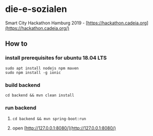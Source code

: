 # die-e-sozialen
Smart City Hackathon Hamburg 2019 - [https://hackathon.cadeia.org](https://hackathon.cadeia.org/)

## How to

### install prerequisites for ubuntu 18.04 LTS
```
sudo apt install nodejs npm maven
sudo npm install -g ionic 
```

### build backend
```
cd backend && mvn clean install
```

### run backend
1. ```
   cd backend && mvn spring-boot:run
   ```
2. open [http://127.0.0.1:8080/](http://127.0.0.1:8080/)

